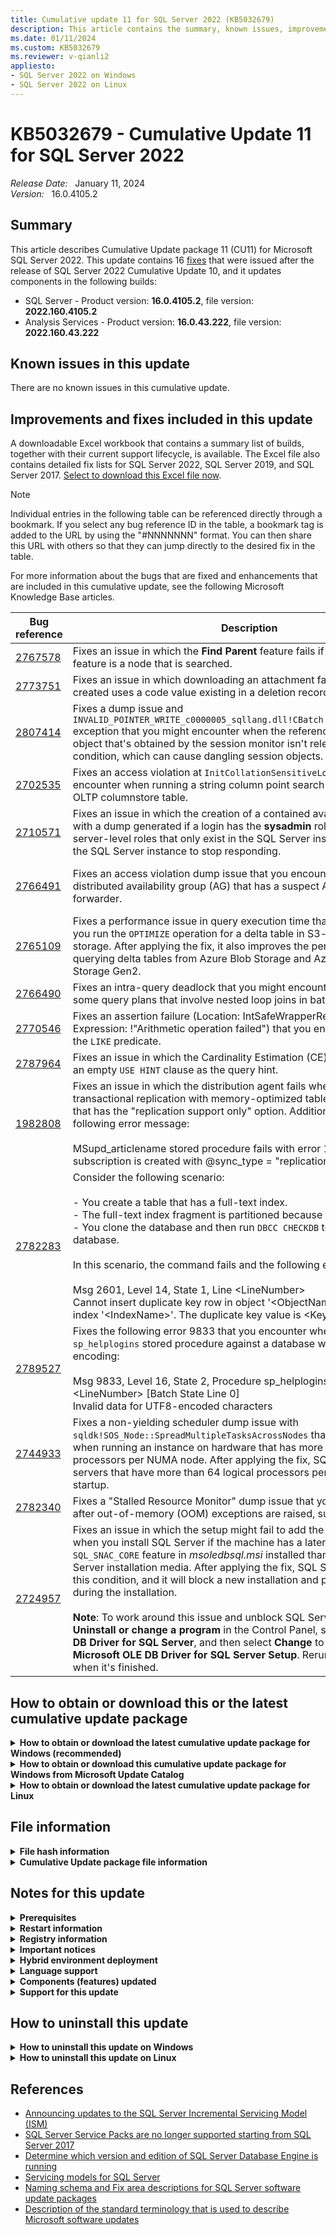 ```yaml
---
title: Cumulative update 11 for SQL Server 2022 (KB5032679)
description: This article contains the summary, known issues, improvements, fixes and other information for SQL Server 2022 cumulative update 11 (KB5032679).
ms.date: 01/11/2024
ms.custom: KB5032679
ms.reviewer: v-qianli2
appliesto:
- SQL Server 2022 on Windows
- SQL Server 2022 on Linux
---
```


# KB5032679 - Cumulative Update 11 for SQL Server 2022

_Release Date:_ &nbsp; January 11, 2024  
_Version:_ &nbsp; 16.0.4105.2

## Summary

This article describes Cumulative Update package 11 (CU11) for Microsoft SQL Server 2022. This update contains 16 [fixes](#improvements-and-fixes-included-in-this-update) that were issued after the release of SQL Server 2022 Cumulative Update 10, and it updates components in the following builds:

- SQL Server - Product version: **16.0.4105.2**, file version: **2022.160.4105.2**
- Analysis Services - Product version: **16.0.43.222**, file version: **2022.160.43.222**
## Known issues in this update

There are no known issues in this cumulative update.

## Improvements and fixes included in this update

A downloadable Excel workbook that contains a summary list of builds, together with their current support lifecycle, is available. The Excel file also contains detailed fix lists for SQL Server 2022, SQL Server 2019, and SQL Server 2017. [Select to download this Excel file now](https://aka.ms/sqlserverbuilds).

> [!NOTE]
> Individual entries in the following table can be referenced directly through a bookmark. If you select any bug reference ID in the table, a bookmark tag is added to the URL by using the "#NNNNNNN" format. You can then share this URL with others so that they can jump directly to the desired fix in the table.

For more information about the bugs that are fixed and enhancements that are included in this cumulative update, see the following Microsoft Knowledge Base articles.

| Bug reference| Description | Fix area | Component | Platform |
|------------------------------------------|-------------------------------------------------------------------------------------------------------------------------------------------------------------------------------------------------------------------------------------------------------------------------------------------------------------------------------------------------------------------------------------------------------------------------------------------------------------------------------------------------------------------------------------------------------------------------------------------------------------------------------------------------------------------------------------------------------------------------------------------------------------------------------------|----------------------|-------------------------------------------|----------|
| <a id=2767578>[2767578](#2767578) </a> | Fixes an issue in which the **Find Parent** feature fails if the target of the feature is a node that is searched.| Master Data Services | Master Data Services| Windows|
| <a id=2773751>[2773751](#2773751) </a> | Fixes an issue in which downloading an attachment fails if an entity newly created uses a code value existing in a deletion record. | Master Data Services | Master Data Services| Windows|
| <a id=2807414>[2807414](#2807414) </a> | Fixes a dump issue and `INVALID_POINTER_WRITE_c0000005_sqllang.dll!CBatch::PTaskGetWithAddRef` exception that you might encounter when the reference on a connection object that's obtained by the session monitor isn't released under a failure condition, which can cause dangling session objects.| SQL Connectivity | SQL Connectivity| All|
| <a id=2702535>[2702535](#2702535) </a> | Fixes an access violation at `InitCollationSensitiveLookupHash` that you encounter when running a string column point search on an In-Memory OLTP columnstore table.| SQL Server Engine| Column Stores | Windows|
| <a id=2710571>[2710571](#2710571) </a> | Fixes an issue in which the creation of a contained availability group fails with a dump generated if a login has the **sysadmin** role and some other server-level roles that only exist in the SQL Server instance, which causes the SQL Server instance to stop responding.| SQL Server Engine| High Availability and Disaster Recovery | All|
| <a id=2766491>[2766491](#2766491) </a> | Fixes an access violation dump issue that you encounter when dropping a distributed availability group (AG) that has a suspect AG database on a forwarder.| SQL Server Engine| High Availability and Disaster Recovery | All|
| <a id=2765109>[2765109](#2765109) </a> | Fixes a performance issue in query execution time that you encounter after you run the `OPTIMIZE` operation for a delta table in S3-compatible object storage. After applying the fix, it also improves the performance of querying delta tables from Azure Blob Storage and Azure Data Lake Storage Gen2.| SQL Server Engine| PolyBase| All|
| <a id=2766490>[2766490](#2766490) </a> | Fixes an intra-query deadlock that you might encounter when running some query plans that involve nested loop joins in batch mode.| SQL Server Engine| Query Execution | All|
| <a id=2770546>[2770546](#2770546) </a> | Fixes an assertion failure (Location: IntSafeWrapperRetail.cpp:31; Expression: !"Arithmetic operation failed") that you encounter while using the `LIKE` predicate. | SQL Server Engine| Query Execution | All|
| <a id=2787964>[2787964](#2787964) </a> | Fixes an issue in which the Cardinality Estimation (CE) feedback generates an empty `USE HINT` clause as the query hint.| SQL Server Engine| Query Execution | All|
| <a id=1982808>[1982808](#1982808) </a> | Fixes an issue in which the distribution agent fails when you set up transactional replication with memory-optimized tables at the Subscriber that has the "replication support only" option. Additionally, you receive the following error message: </br></br>MSupd_articlename stored procedure fails with error 12302 when the subscription is created with @sync_type = "replication support only". | SQL Server Engine| Replication | Windows|
| <a id=2782283>[2782283](#2782283) </a> | Consider the following scenario: </br></br>- You create a table that has a full-text index. </br>- The full-text index fragment is partitioned because it's too large. </br>- You clone the database and then run `DBCC CHECKDB` to check the clone database. </br></br>In this scenario, the command fails and the following error 2601 occurs: </br></br>Msg 2601, Level 14, State 1, Line \<LineNumber> </br>Cannot insert duplicate key row in object '\<ObjectName>' with unique index '\<IndexName>'. The duplicate key value is \<KeyValue>. | SQL Server Engine| Search| All|
| <a id=2789527>[2789527](#2789527) </a> | Fixes the following error 9833 that you encounter when running the `sp_helplogins` stored procedure against a database with UTF-8 character encoding: </br></br>Msg 9833, Level 16, State 2, Procedure sp_helplogins, Line \<LineNumber> [Batch State Line 0] </br>Invalid data for UTF8-encoded characters| SQL Server Engine|Security Infrastructure| All|
| <a id=2744933>[2744933](#2744933) </a> | Fixes a non-yielding scheduler dump issue with `sqldk!SOS_Node::SpreadMultipleTasksAcrossNodes` that you encounter when running an instance on hardware that has more than 64 logical processors per NUMA node. After applying the fix, SQL Server detects servers that have more than 64 logical processors per NUMA node at startup.| SQL Server Engine| SQL OS| All|
| <a id=2782340>[2782340](#2782340) </a> | Fixes a "Stalled Resource Monitor" dump issue that you might encounter after out-of-memory (OOM) exceptions are raised, such as error 701.| SQL Server Engine| SQL OS| All|
| <a id=2724957>[2724957](#2724957) </a> | Fixes an issue in which the setup might fail to add the `SQL_SNAC_SDK` feature when you install SQL Server if the machine has a later version of the `SQL_SNAC_CORE` feature in *msoledbsql.msi* installed than that of the SQL Server installation media. After applying the fix, SQL Server Setup detects this condition, and it will block a new installation and prevent a failure during the installation. </br></br>**Note**: To work around this issue and unblock SQL Server Setup, go to **Uninstall or change a program** in the Control Panel, select **Microsoft OLE DB Driver for SQL Server**, and then select **Change** to install all features in **Microsoft OLE DB Driver for SQL Server Setup**. Rerun SQL Server Setup when it's finished. | SQL Setup| Deployment Platform | Windows|

## How to obtain or download this or the latest cumulative update package

<details>
<summary><b>How to obtain or download the latest cumulative update package for Windows (recommended)</b></summary>

The following update is available from the Microsoft Download Center:

:::image type="icon" source="../media/download-icon.png" border="false"::: [Download the latest cumulative update package for SQL Server 2022 now](https://www.microsoft.com/download/details.aspx?familyid=4fa9aa71-05f4-40ef-bc55-606ac00479b1)

> [!NOTE]
>
> - Microsoft Download Center will always offer the latest SQL Server 2022 CU release.
> - If the download page doesn't appear, contact [Microsoft Customer Service and Support](https://support.microsoft.com/contactus/?ws=support) to obtain the cumulative update package.

</details>

<details>
<summary><b>How to obtain or download this cumulative update package for Windows from Microsoft Update Catalog</b></summary>

The following update is available from the Microsoft Update Catalog:

- :::image type="icon" source="../media/download-icon.png" border="false"::: [Download the cumulative update package for SQL Server 2022 CU11 now](https://www.catalog.update.microsoft.com/Search.aspx?q=KB5032679)

> [!NOTE]
>
> - [Microsoft Update Catalog](https://www.catalog.update.microsoft.com/Search.aspx?q=sql%20server%202022) contains this SQL Server 2022 CU and previously released SQL Server 2022 CU releases.
> - This CU is also available through Windows Server Update Services (WSUS).
> - We recommend that you always install the latest cumulative update that is available.

</details>

<details>
<summary><b>How to obtain or download the latest cumulative update package for Linux</b></summary>

To update SQL Server 2022 on Linux to the latest CU, you must first have the [Cumulative Update repository configured](/sql/linux/sql-server-linux-setup#repositories). Then, update your SQL Server packages by using the appropriate platform-specific update command.

For installation instructions and direct links to the CU package downloads, see the [SQL Server 2022 Release Notes](/sql/linux/sql-server-linux-release-notes-2022).

</details>

## File information

<details>
<summary><b>File hash information</b></summary>

You can verify the download by computing the hash of the *SQLServer2022-KB5032679-x64.exe* file through the following command:

`certutil -hashfile SQLServer2022-KB5032679-x64.exe SHA256`

|File name|SHA256 hash|
|---------|---------|
|SQLServer2022-KB5032679-x64.exe| A7C447E35606C4B64817CD1C4CB6FB18DAAECC13D5998C052E81BC2AC574CB5D |

</details>

<details>
<summary><b>Cumulative Update package file information</b></summary>

The English version of this package has the file attributes (or later file attributes) that are listed in the following table. The dates and times for these files are listed in Coordinated Universal Time (UTC). When you view the file information, it's converted to local time. To find the difference between UTC and local time, use the **Time Zone** tab in the **Date and Time** item in Control Panel.

x64-based versions

SQL Server 2022 Analysis Services

|                     File   name                     |   File version  | File size |    Date   |  Time | Platform |
|:---------------------------------------------------:|:---------------:|:---------:|:---------:|:-----:|:--------:|
| Asplatformhost.dll                                  | 2022.160.43.222 | 336944    | 14-Nov-2023 | 19:01 | x64      |
| Microsoft.analysisservices.server.core.dll          | 16.0.43.222     | 2903608   | 14-Nov-2023 | 19:01 | x86      |
| Microsoft.data.mashup.sqlclient.dll                 | 2.108.3243.0    | 24480     | 14-Nov-2023 | 19:03 | x86      |
| Microsoft.data.sqlclient.dll                        | 1.14.21068.1    | 1920960   | 14-Nov-2023 | 19:03 | x86      |
| Microsoft.identity.client.dll                       | 4.14.0.0        | 1350048   | 14-Nov-2023 | 19:03 | x86      |
| Microsoft.identitymodel.jsonwebtokens.dll           | 5.6.0.61018     | 65952     | 14-Nov-2023 | 19:03 | x86      |
| Microsoft.identitymodel.logging.dll                 | 5.6.0.61018     | 26528     | 14-Nov-2023 | 19:03 | x86      |
| Microsoft.identitymodel.protocols.dll               | 5.6.0.61018     | 32192     | 14-Nov-2023 | 19:03 | x86      |
| Microsoft.identitymodel.protocols.openidconnect.dll | 5.6.0.61018     | 103328    | 14-Nov-2023 | 19:03 | x86      |
| Microsoft.identitymodel.tokens.dll                  | 5.6.0.61018     | 162720    | 14-Nov-2023 | 19:03 | x86      |
| Msmdctr.dll                                         | 2022.160.43.222 | 38960     | 14-Nov-2023 | 19:01 | x64      |
| Msmdlocal.dll                                       | 2022.160.43.222 | 53974984  | 14-Nov-2023 | 19:01 | x86      |
| Msmdlocal.dll                                       | 2022.160.43.222 | 71833648  | 14-Nov-2023 | 19:01 | x64      |
| Msmdpump.dll                                        | 2022.160.43.222 | 10335296  | 14-Nov-2023 | 19:01 | x64      |
| Msmdredir.dll                                       | 2022.160.43.222 | 8132032   | 14-Nov-2023 | 19:01 | x86      |
| Msmdsrv.exe                                         | 2022.160.43.222 | 71384624  | 14-Nov-2023 | 19:01 | x64      |
| Msmdsrv.rll                                         | 2022.160.43.222 | 956976    | 14-Nov-2023 | 19:01 | x64      |
| Msmdsrv.rll                                         | 2022.160.43.222 | 1884736   | 14-Nov-2023 | 19:01 | x64      |
| Msmdsrv.rll                                         | 2022.160.43.222 | 1671728   | 14-Nov-2023 | 19:01 | x64      |
| Msmdsrv.rll                                         | 2022.160.43.222 | 1881136   | 14-Nov-2023 | 19:01 | x64      |
| Msmdsrv.rll                                         | 2022.160.43.222 | 1848256   | 14-Nov-2023 | 19:01 | x64      |
| Msmdsrv.rll                                         | 2022.160.43.222 | 1147440   | 14-Nov-2023 | 19:01 | x64      |
| Msmdsrv.rll                                         | 2022.160.43.222 | 1140288   | 14-Nov-2023 | 19:01 | x64      |
| Msmdsrv.rll                                         | 2022.160.43.222 | 1769408   | 14-Nov-2023 | 19:01 | x64      |
| Msmdsrv.rll                                         | 2022.160.43.222 | 1748936   | 14-Nov-2023 | 19:01 | x64      |
| Msmdsrv.rll                                         | 2022.160.43.222 | 932800    | 14-Nov-2023 | 19:01 | x64      |
| Msmdsrv.rll                                         | 2022.160.43.222 | 1837616   | 14-Nov-2023 | 19:01 | x64      |
| Msmdsrvi.rll                                        | 2022.160.43.222 | 955440    | 14-Nov-2023 | 19:01 | x64      |
| Msmdsrvi.rll                                        | 2022.160.43.222 | 1882560   | 14-Nov-2023 | 19:01 | x64      |
| Msmdsrvi.rll                                        | 2022.160.43.222 | 1668656   | 14-Nov-2023 | 19:01 | x64      |
| Msmdsrvi.rll                                        | 2022.160.43.222 | 1876528   | 14-Nov-2023 | 19:01 | x64      |
| Msmdsrvi.rll                                        | 2022.160.43.222 | 1844800   | 14-Nov-2023 | 19:01 | x64      |
| Msmdsrvi.rll                                        | 2022.160.43.222 | 1145288   | 14-Nov-2023 | 19:01 | x64      |
| Msmdsrvi.rll                                        | 2022.160.43.222 | 1138736   | 14-Nov-2023 | 19:01 | x64      |
| Msmdsrvi.rll                                        | 2022.160.43.222 | 1765424   | 14-Nov-2023 | 19:01 | x64      |
| Msmdsrvi.rll                                        | 2022.160.43.222 | 1745472   | 14-Nov-2023 | 19:01 | x64      |
| Msmdsrvi.rll                                        | 2022.160.43.222 | 933424    | 14-Nov-2023 | 19:01 | x64      |
| Msmdsrvi.rll                                        | 2022.160.43.222 | 1833008   | 14-Nov-2023 | 19:01 | x64      |
| Msmgdsrv.dll                                        | 2022.160.43.222 | 10083888  | 14-Nov-2023 | 19:01 | x64      |
| Msmgdsrv.dll                                        | 2022.160.43.222 | 8265680   | 14-Nov-2023 | 19:01 | x86      |
| Msolap.dll                                          | 2022.160.43.222 | 10970568  | 14-Nov-2023 | 19:01 | x64      |
| Msolap.dll                                          | 2022.160.43.222 | 8745008   | 14-Nov-2023 | 19:01 | x86      |
| Msolui.dll                                          | 2022.160.43.222 | 289736    | 14-Nov-2023 | 19:01 | x86      |
| Msolui.dll                                          | 2022.160.43.222 | 308272    | 14-Nov-2023 | 19:01 | x64      |
| Newtonsoft.json.dll                                 | 13.0.1.25517    | 704448    | 14-Nov-2023 | 19:03 | x86      |
| Sni.dll                                             | 1.1.1.0         | 555424    | 14-Nov-2023 | 19:03 | x64      |
| Sql_as_keyfile.dll                                  | 2022.160.4105.2 | 137152    | 14-Nov-2023 | 19:00 | x64      |
| Sqlceip.exe                                         | 16.0.4105.2     | 300992    | 14-Nov-2023 | 19:03 | x86      |
| Sqldumper.exe                                       | 2022.160.4105.2 | 370728    | 14-Nov-2023 | 19:03 | x86      |
| Sqldumper.exe                                       | 2022.160.4105.2 | 436280    | 14-Nov-2023 | 19:03 | x64      |
| System.identitymodel.tokens.jwt.dll                 | 5.6.0.61018     | 83872     | 14-Nov-2023 | 19:03 | x86      |
| Tmapi.dll                                           | 2022.160.43.222 | 5884480   | 14-Nov-2023 | 19:01 | x64      |
| Tmcachemgr.dll                                      | 2022.160.43.222 | 5575104   | 14-Nov-2023 | 19:01 | x64      |
| Tmpersistence.dll                                   | 2022.160.43.222 | 1481264   | 14-Nov-2023 | 19:01 | x64      |
| Tmtransactions.dll                                  | 2022.160.43.222 | 7198256   | 14-Nov-2023 | 19:01 | x64      |
| Xmsrv.dll                                           | 2022.160.43.222 | 26593856  | 14-Nov-2023 | 19:01 | x64      |
| Xmsrv.dll                                           | 2022.160.43.222 | 35896256  | 14-Nov-2023 | 19:01 | x86      |

SQL Server 2022 Database Services Common Core

|                 File   name                |   File version  | File size |    Date   |  Time | Platform |
|:------------------------------------------:|:---------------:|:---------:|:---------:|:-----:|:--------:|
| Instapi150.dll                             | 2022.160.4105.2 | 104488    | 14-Nov-2023 | 19:03 | x64      |
| Instapi150.dll                             | 2022.160.4105.2 | 79912     | 14-Nov-2023 | 19:03 | x86      |
| Microsoft.analysisservices.adomdclient.dll | 16.0.43.222     | 2633776   | 14-Nov-2023 | 19:00 | x86      |
| Microsoft.analysisservices.adomdclient.dll | 16.0.43.222     | 2633776   | 14-Nov-2023 | 19:00 | x86      |
| Microsoft.analysisservices.core.dll        | 16.0.43.222     | 2933296   | 14-Nov-2023 | 19:00 | x86      |
| Microsoft.analysisservices.xmla.dll        | 16.0.43.222     | 2323504   | 14-Nov-2023 | 19:00 | x86      |
| Microsoft.analysisservices.xmla.dll        | 16.0.43.222     | 2323512   | 14-Nov-2023 | 19:00 | x86      |
| Microsoft.sqlserver.mgdsqldumper.dll       | 2022.160.4105.2 | 104392    | 14-Nov-2023 | 19:03 | x64      |
| Microsoft.sqlserver.mgdsqldumper.dll       | 2022.160.4105.2 | 92112     | 14-Nov-2023 | 19:03 | x86      |
| Microsoft.sqlserver.rmo.dll                | 16.0.4105.2     | 554952    | 14-Nov-2023 | 19:03 | x86      |
| Microsoft.sqlserver.rmo.dll                | 16.0.4105.2     | 555048    | 14-Nov-2023 | 19:03 | x86      |
| Msasxpress.dll                             | 2022.160.43.222 | 27696     | 14-Nov-2023 | 19:00 | x86      |
| Msasxpress.dll                             | 2022.160.43.222 | 32720     | 14-Nov-2023 | 19:00 | x64      |
| Sql_common_core_keyfile.dll                | 2022.160.4105.2 | 137152    | 14-Nov-2023 | 19:00 | x64      |
| Sqldumper.exe                              | 2022.160.4105.2 | 370728    | 14-Nov-2023 | 19:03 | x86      |
| Sqldumper.exe                              | 2022.160.4105.2 | 436280    | 14-Nov-2023 | 19:03 | x64      |
| Sqlmgmprovider.dll                         | 2022.160.4105.2 | 395304    | 14-Nov-2023 | 19:03 | x86      |
| Sqlmgmprovider.dll                         | 2022.160.4105.2 | 456640    | 14-Nov-2023 | 19:03 | x64      |

SQL Server 2022 Data Quality Client

|            File   name           |   File version  | File size |    Date   |  Time | Platform |
|:--------------------------------:|:---------------:|:---------:|:---------:|:-----:|:--------:|
| Microsoft.ssdqs.studio.infra.dll | 16.0.4105.2     | 309200    | 14-Nov-2023 | 19:03 | x86      |
| Microsoft.ssdqs.studio.views.dll | 16.0.4105.2     | 2070568   | 14-Nov-2023 | 19:03 | x86      |
| Sql_dqc_keyfile.dll              | 2022.160.4105.2 | 137152    | 14-Nov-2023 | 19:03 | x64      |

SQL Server 2022 Data Quality

|         File name         | File version | File size |     Date    |  Time | Platform |
|:-------------------------:|:------------:|:---------:|:-----------:|:-----:|:--------:|
| Microsoft.ssdqs.core.dll  | 16.0.4105.2  | 600008    | 14-Nov-2023 | 19:03 | x86      |
| Microsoft.ssdqs.core.dll  | 16.0.4105.2  | 600120    | 14-Nov-2023 | 19:03 | x86      |
| Microsoft.ssdqs.dll       | 16.0.4105.2  | 174120    | 14-Nov-2023 | 19:03 | x86      |
| Microsoft.ssdqs.infra.dll | 16.0.4105.2  | 1857576   | 14-Nov-2023 | 19:03 | x86      |
| Microsoft.ssdqs.infra.dll | 16.0.4105.2  | 1857592   | 14-Nov-2023 | 19:03 | x86      |
| Microsoft.ssdqs.proxy.dll | 16.0.4105.2  | 370624    | 14-Nov-2023 | 19:03 | x86      |
| Microsoft.ssdqs.proxy.dll | 16.0.4105.2  | 370744    | 14-Nov-2023 | 19:03 | x86      |

SQL Server 2022 Database Services Core Instance

|                  File   name                 |   File version  | File size |    Date   |  Time | Platform |
|:--------------------------------------------:|:---------------:|:---------:|:---------:|:-----:|:--------:|
| Adal.dll                                     | 3.6.1.64359     | 1618832   | 14-Nov-2023 | 20:12 | x64      |
| Adalsqlrda.dll                               | 3.6.1.64359     | 1618832   | 14-Nov-2023 | 20:12 | x64      |
| Aetm-enclave-simulator.dll                   | 2022.160.4105.2 | 4719144   | 14-Nov-2023 | 19:48 | x64      |
| Aetm-enclave.dll                             | 2022.160.4105.2 | 4673600   | 14-Nov-2023 | 19:48 | x64      |
| Aetm-sgx-enclave-simulator.dll               | 2022.160.4105.2 | 4909128   | 14-Nov-2023 | 19:48 | x64      |
| Aetm-sgx-enclave.dll                         | 2022.160.4105.2 | 4874616   | 14-Nov-2023 | 19:48 | x64      |
| Dcexec.exe                                   | 2022.160.4105.2 | 96312     | 14-Nov-2023 | 20:12 | x64      |
| Fssres.dll                                   | 2022.160.4105.2 | 100288    | 14-Nov-2023 | 20:12 | x64      |
| Hadrres.dll                                  | 2022.160.4105.2 | 227264    | 14-Nov-2023 | 20:12 | x64      |
| Hkcompile.dll                                | 2022.160.4105.2 | 1411024   | 14-Nov-2023 | 20:12 | x64      |
| Hkengine.dll                                 | 2022.160.4105.2 | 5769256   | 14-Nov-2023 | 20:12 | x64      |
| Hkruntime.dll                                | 2022.160.4105.2 | 190520    | 14-Nov-2023 | 20:12 | x64      |
| Hktempdb.dll                                 | 2022.160.4105.2 | 71616     | 14-Nov-2023 | 20:12 | x64      |
| Microsoft.analysisservices.applocal.xmla.dll | 16.0.43.222     | 2322368   | 14-Nov-2023 | 20:12 | x86      |
| Microsoft.sqlserver.xevent.linq.dll          | 2022.160.4105.2 | 333864    | 14-Nov-2023 | 20:12 | x64      |
| Microsoft.sqlserver.xevent.targets.dll       | 2022.160.4105.2 | 96192     | 14-Nov-2023 | 20:12 | x64      |
| Odsole70.rll                                 | 16.0.4105.2     | 30760     | 14-Nov-2023 | 20:12 | x64      |
| Odsole70.rll                                 | 16.0.4105.2     | 38952     | 14-Nov-2023 | 20:12 | x64      |
| Odsole70.rll                                 | 16.0.4105.2     | 34872     | 14-Nov-2023 | 20:12 | x64      |
| Odsole70.rll                                 | 16.0.4105.2     | 38968     | 14-Nov-2023 | 20:12 | x64      |
| Odsole70.rll                                 | 16.0.4105.2     | 38968     | 14-Nov-2023 | 20:12 | x64      |
| Odsole70.rll                                 | 16.0.4105.2     | 30760     | 14-Nov-2023 | 20:12 | x64      |
| Odsole70.rll                                 | 16.0.4105.2     | 30760     | 14-Nov-2023 | 20:12 | x64      |
| Odsole70.rll                                 | 16.0.4105.2     | 34872     | 14-Nov-2023 | 20:12 | x64      |
| Odsole70.rll                                 | 16.0.4105.2     | 38848     | 14-Nov-2023 | 20:12 | x64      |
| Odsole70.rll                                 | 16.0.4105.2     | 30760     | 14-Nov-2023 | 20:12 | x64      |
| Odsole70.rll                                 | 16.0.4105.2     | 38968     | 14-Nov-2023 | 20:12 | x64      |
| Qds.dll                                      | 2022.160.4105.2 | 1800232   | 14-Nov-2023 | 20:12 | x64      |
| Rsfxft.dll                                   | 2022.160.4105.2 | 55336     | 14-Nov-2023 | 20:12 | x64      |
| Secforwarder.dll                             | 2022.160.4105.2 | 84008     | 14-Nov-2023 | 20:12 | x64      |
| Sql_engine_core_inst_keyfile.dll             | 2022.160.4105.2 | 137152    | 14-Nov-2023 | 20:12 | x64      |
| Sqlaccess.dll                                | 2022.160.4105.2 | 444352    | 14-Nov-2023 | 20:12 | x64      |
| Sqlagent.exe                                 | 2022.160.4105.2 | 714688    | 14-Nov-2023 | 20:12 | x64      |
| Sqlceip.exe                                  | 16.0.4105.2     | 300992    | 14-Nov-2023 | 20:12 | x86      |
| Sqlctr160.dll                                | 2022.160.4105.2 | 129064    | 14-Nov-2023 | 20:12 | x86      |
| Sqlctr160.dll                                | 2022.160.4105.2 | 157648    | 14-Nov-2023 | 20:12 | x64      |
| Sqldk.dll                                    | 2022.160.4105.2 | 4011968   | 14-Nov-2023 | 20:12 | x64      |
| Sqlevn70.rll                                 | 2022.160.4105.2 | 1755176   | 14-Nov-2023 | 19:48 | x64      |
| Sqlevn70.rll                                 | 2022.160.4105.2 | 3852240   | 14-Nov-2023 | 19:48 | x64      |
| Sqlevn70.rll                                 | 2022.160.4105.2 | 4069416   | 14-Nov-2023 | 19:48 | x64      |
| Sqlevn70.rll                                 | 2022.160.4105.2 | 4581416   | 14-Nov-2023 | 19:48 | x64      |
| Sqlevn70.rll                                 | 2022.160.4105.2 | 4712504   | 14-Nov-2023 | 19:48 | x64      |
| Sqlevn70.rll                                 | 2022.160.4105.2 | 3754024   | 14-Nov-2023 | 19:48 | x64      |
| Sqlevn70.rll                                 | 2022.160.4105.2 | 3942440   | 14-Nov-2023 | 19:48 | x64      |
| Sqlevn70.rll                                 | 2022.160.4105.2 | 4581416   | 14-Nov-2023 | 19:48 | x64      |
| Sqlevn70.rll                                 | 2022.160.4105.2 | 4409384   | 14-Nov-2023 | 19:48 | x64      |
| Sqlevn70.rll                                 | 2022.160.4105.2 | 4483008   | 14-Nov-2023 | 19:48 | x64      |
| Sqlevn70.rll                                 | 2022.160.4105.2 | 2447416   | 14-Nov-2023 | 19:48 | x64      |
| Sqlevn70.rll                                 | 2022.160.4105.2 | 2390072   | 14-Nov-2023 | 19:48 | x64      |
| Sqlevn70.rll                                 | 2022.160.4105.2 | 4266024   | 14-Nov-2023 | 19:48 | x64      |
| Sqlevn70.rll                                 | 2022.160.4105.2 | 3901496   | 14-Nov-2023 | 19:48 | x64      |
| Sqlevn70.rll                                 | 2022.160.4105.2 | 4417592   | 14-Nov-2023 | 19:48 | x64      |
| Sqlevn70.rll                                 | 2022.160.4105.2 | 4212776   | 14-Nov-2023 | 19:48 | x64      |
| Sqlevn70.rll                                 | 2022.160.4105.2 | 4196392   | 14-Nov-2023 | 19:48 | x64      |
| Sqlevn70.rll                                 | 2022.160.4105.2 | 3979304   | 14-Nov-2023 | 19:48 | x64      |
| Sqlevn70.rll                                 | 2022.160.4105.2 | 3856320   | 14-Nov-2023 | 19:48 | x64      |
| Sqlevn70.rll                                 | 2022.160.4105.2 | 1689656   | 14-Nov-2023 | 19:48 | x64      |
| Sqlevn70.rll                                 | 2022.160.4105.2 | 4302888   | 14-Nov-2023 | 19:48 | x64      |
| Sqlevn70.rll                                 | 2022.160.4105.2 | 4446248   | 14-Nov-2023 | 19:48 | x64      |
| Sqliosim.com                                 | 2022.160.4105.2 | 387008    | 14-Nov-2023 | 20:12 | x64      |
| Sqliosim.exe                                 | 2022.160.4105.2 | 3057704   | 14-Nov-2023 | 20:12 | x64      |
| Sqllang.dll                                  | 2022.160.4105.2 | 48699328  | 14-Nov-2023 | 20:12 | x64      |
| Sqlmin.dll                                   | 2022.160.4105.2 | 51193912  | 14-Nov-2023 | 20:12 | x64      |
| Sqlos.dll                                    | 2022.160.4105.2 | 51144     | 14-Nov-2023 | 20:12 | x64      |
| Sqlrepss.dll                                 | 2022.160.4105.2 | 137152    | 14-Nov-2023 | 20:12 | x64      |
| Sqlscriptdowngrade.dll                       | 2022.160.4105.2 | 51240     | 14-Nov-2023 | 20:12 | x64      |
| Sqlscriptupgrade.dll                         | 2022.160.4105.2 | 5830696   | 14-Nov-2023 | 20:12 | x64      |
| Sqlservr.exe                                 | 2022.160.4105.2 | 882624    | 14-Nov-2023 | 20:12 | x64      |
| Sqltses.dll                                  | 2022.160.4105.2 | 9386040   | 14-Nov-2023 | 20:12 | x64      |
| Sqsrvres.dll                                 | 2022.160.4105.2 | 305104    | 14-Nov-2023 | 20:12 | x64      |
| Svl.dll                                      | 2022.160.4105.2 | 247848    | 14-Nov-2023 | 20:12 | x64      |
| Xe.dll                                       | 2022.160.4105.2 | 718904    | 14-Nov-2023 | 20:12 | x64      |
| Xpqueue.dll                                  | 2022.160.4105.2 | 100288    | 14-Nov-2023 | 20:12 | x64      |
| Xpstar.dll                                   | 2022.160.4105.2 | 534584    | 14-Nov-2023 | 20:12 | x64      |

SQL Server 2022 Database Services Core Shared

|                      File   name                     |   File version  | File size |    Date   |  Time | Platform |
|:----------------------------------------------------:|:---------------:|:---------:|:---------:|:-----:|:--------:|
| Commanddest.dll                                      | 2022.160.4105.2 | 272336    | 14-Nov-2023 | 19:03 | x64      |
| Datacollectortasks.dll                               | 2022.160.4105.2 | 227272    | 14-Nov-2023 | 19:04 | x64      |
| Distrib.exe                                          | 2022.160.4105.2 | 260032    | 14-Nov-2023 | 19:03 | x64      |
| Dteparse.dll                                         | 2022.160.4105.2 | 133056    | 14-Nov-2023 | 19:03 | x64      |
| Dteparsemgd.dll                                      | 2022.160.4105.2 | 178232    | 14-Nov-2023 | 19:03 | x64      |
| Dtepkg.dll                                           | 2022.160.4105.2 | 153552    | 14-Nov-2023 | 19:03 | x64      |
| Dtexec.exe                                           | 2022.160.4105.2 | 76736     | 14-Nov-2023 | 19:03 | x64      |
| Dts.dll                                              | 2022.160.4105.2 | 3266512   | 14-Nov-2023 | 19:04 | x64      |
| Dtscomexpreval.dll                                   | 2022.160.4105.2 | 493608    | 14-Nov-2023 | 19:03 | x64      |
| Dtsconn.dll                                          | 2022.160.4105.2 | 550848    | 14-Nov-2023 | 19:04 | x64      |
| Dtshost.exe                                          | 2022.160.4105.2 | 120256    | 14-Nov-2023 | 19:03 | x64      |
| Dtspipeline.dll                                      | 2022.160.4105.2 | 1337280   | 14-Nov-2023 | 19:03 | x64      |
| Dtuparse.dll                                         | 2022.160.4105.2 | 104488    | 14-Nov-2023 | 19:03 | x64      |
| Dtutil.exe                                           | 2022.160.4105.2 | 166336    | 14-Nov-2023 | 19:03 | x64      |
| Exceldest.dll                                        | 2022.160.4105.2 | 284624    | 14-Nov-2023 | 19:03 | x64      |
| Excelsrc.dll                                         | 2022.160.4105.2 | 305088    | 14-Nov-2023 | 19:03 | x64      |
| Execpackagetask.dll                                  | 2022.160.4105.2 | 182312    | 14-Nov-2023 | 19:03 | x64      |
| Flatfiledest.dll                                     | 2022.160.4105.2 | 423992    | 14-Nov-2023 | 19:03 | x64      |
| Flatfilesrc.dll                                      | 2022.160.4105.2 | 440360    | 14-Nov-2023 | 19:03 | x64      |
| Logread.exe                                          | 2022.160.4105.2 | 788432    | 14-Nov-2023 | 19:03 | x64      |
| Microsoft.analysisservices.applocal.core.dll         | 16.0.43.222     | 2933816   | 14-Nov-2023 | 19:03 | x86      |
| Microsoft.data.sqlclient.dll                         | 3.15.23292.1    | 2047112   | 14-Nov-2023 | 19:03 | x86      |
| Microsoft.data.sqlclient.sni.dll                     | 3.0.1.0         | 470928    | 14-Nov-2023 | 19:03 | x64      |
| Microsoft.datatransformationservices.scalehelper.dll | 16.0.4105.2     | 30760     | 14-Nov-2023 | 19:03 | x86      |
| Microsoft.identity.client.dll                        | 4.36.1.0        | 1503672   | 14-Nov-2023 | 19:03 | x86      |
| Microsoft.identitymodel.jsonwebtokens.dll            | 5.5.0.60624     | 66096     | 14-Nov-2023 | 19:03 | x86      |
| Microsoft.identitymodel.logging.dll                  | 5.5.0.60624     | 32296     | 14-Nov-2023 | 19:03 | x86      |
| Microsoft.identitymodel.protocols.dll                | 5.5.0.60624     | 37416     | 14-Nov-2023 | 19:03 | x86      |
| Microsoft.identitymodel.protocols.openidconnect.dll  | 5.5.0.60624     | 109096    | 14-Nov-2023 | 19:03 | x86      |
| Microsoft.identitymodel.tokens.dll                   | 5.5.0.60624     | 167672    | 14-Nov-2023 | 19:03 | x86      |
| Microsoft.sqlserver.maintenanceplantasks.dll         | 16.0.4105.2     | 391224    | 14-Nov-2023 | 19:03 | x86      |
| Microsoft.sqlserver.replication.dll                  | 2022.160.4105.2 | 1705920   | 14-Nov-2023 | 19:03 | x64      |
| Microsoft.sqlserver.rmo.dll                          | 16.0.4105.2     | 555048    | 14-Nov-2023 | 19:03 | x86      |
| Msdtssrvrutil.dll                                    | 2022.160.4105.2 | 124984    | 14-Nov-2023 | 19:03 | x64      |
| Msgprox.dll                                          | 2022.160.4105.2 | 313280    | 14-Nov-2023 | 19:03 | x64      |
| Msoledbsql.dll                                       | 2018.186.7.0    | 2729960   | 14-Nov-2023 | 19:04 | x64      |
| Msoledbsql.dll                                       | 2018.186.7.0    | 153560    | 14-Nov-2023 | 19:03 | x64      |
| Newtonsoft.json.dll                                  | 13.0.1.25517    | 704408    | 14-Nov-2023 | 19:04 | x86      |
| Oledbdest.dll                                        | 2022.160.4105.2 | 288704    | 14-Nov-2023 | 19:03 | x64      |
| Oledbsrc.dll                                         | 2022.160.4105.2 | 313384    | 14-Nov-2023 | 19:03 | x64      |
| Qrdrsvc.exe                                          | 2022.160.4105.2 | 522280    | 14-Nov-2023 | 19:03 | x64      |
| Rawdest.dll                                          | 2022.160.4105.2 | 227368    | 14-Nov-2023 | 19:03 | x64      |
| Rawsource.dll                                        | 2022.160.4105.2 | 214992    | 14-Nov-2023 | 19:03 | x64      |
| Rdistcom.dll                                         | 2022.160.4105.2 | 940072    | 14-Nov-2023 | 19:03 | x64      |
| Recordsetdest.dll                                    | 2022.160.4105.2 | 206888    | 14-Nov-2023 | 19:03 | x64      |
| Repldp.dll                                           | 2022.160.4105.2 | 337856    | 14-Nov-2023 | 19:03 | x64      |
| Replerrx.dll                                         | 2022.160.4105.2 | 198600    | 14-Nov-2023 | 19:03 | x64      |
| Replisapi.dll                                        | 2022.160.4105.2 | 419776    | 14-Nov-2023 | 19:03 | x64      |
| Replmerg.exe                                         | 2022.160.4105.2 | 596008    | 14-Nov-2023 | 19:03 | x64      |
| Replprov.dll                                         | 2022.160.4105.2 | 890936    | 14-Nov-2023 | 19:03 | x64      |
| Replrec.dll                                          | 2022.160.4105.2 | 1058856   | 14-Nov-2023 | 19:03 | x64      |
| Replsub.dll                                          | 2022.160.4105.2 | 501696    | 14-Nov-2023 | 19:03 | x64      |
| Spresolv.dll                                         | 2022.160.4105.2 | 300992    | 14-Nov-2023 | 19:03 | x64      |
| Sql_engine_core_shared_keyfile.dll                   | 2022.160.4105.2 | 137152    | 14-Nov-2023 | 19:03 | x64      |
| Sqlcmd.exe                                           | 2022.160.4105.2 | 276416    | 14-Nov-2023 | 19:03 | x64      |
| Sqldistx.dll                                         | 2022.160.4105.2 | 268224    | 14-Nov-2023 | 19:03 | x64      |
| Sqlmergx.dll                                         | 2022.160.4105.2 | 423976    | 14-Nov-2023 | 19:03 | x64      |
| Sqltaskconnections.dll                               | 2022.160.4105.2 | 210880    | 14-Nov-2023 | 19:04 | x64      |
| Ssradd.dll                                           | 2022.160.4105.2 | 100288    | 14-Nov-2023 | 19:03 | x64      |
| Ssravg.dll                                           | 2022.160.4105.2 | 100288    | 14-Nov-2023 | 19:04 | x64      |
| Ssrmax.dll                                           | 2022.160.4105.2 | 100304    | 14-Nov-2023 | 19:03 | x64      |
| Ssrmin.dll                                           | 2022.160.4105.2 | 100288    | 14-Nov-2023 | 19:03 | x64      |
| Txagg.dll                                            | 2022.160.4105.2 | 395304    | 14-Nov-2023 | 19:03 | x64      |
| Txbdd.dll                                            | 2022.160.4105.2 | 190504    | 14-Nov-2023 | 19:04 | x64      |
| Txdatacollector.dll                                  | 2022.160.4105.2 | 468928    | 14-Nov-2023 | 19:04 | x64      |
| Txdataconvert.dll                                    | 2022.160.4105.2 | 333864    | 14-Nov-2023 | 19:04 | x64      |
| Txderived.dll                                        | 2022.160.4105.2 | 632872    | 14-Nov-2023 | 19:03 | x64      |
| Txlookup.dll                                         | 2022.160.4105.2 | 608312    | 14-Nov-2023 | 19:03 | x64      |
| Txmerge.dll                                          | 2022.160.4105.2 | 243752    | 14-Nov-2023 | 19:03 | x64      |
| Txmergejoin.dll                                      | 2022.160.4105.2 | 301008    | 14-Nov-2023 | 19:03 | x64      |
| Txmulticast.dll                                      | 2022.160.4105.2 | 145464    | 14-Nov-2023 | 19:03 | x64      |
| Txrowcount.dll                                       | 2022.160.4105.2 | 145352    | 14-Nov-2023 | 19:03 | x64      |
| Txsort.dll                                           | 2022.160.4105.2 | 276432    | 14-Nov-2023 | 19:03 | x64      |
| Txsplit.dll                                          | 2022.160.4105.2 | 620584    | 14-Nov-2023 | 19:03 | x64      |
| Txunionall.dll                                       | 2022.160.4105.2 | 194512    | 14-Nov-2023 | 19:03 | x64      |
| Xe.dll                                               | 2022.160.4105.2 | 718904    | 14-Nov-2023 | 19:04 | x64      |

SQL Server 2022 sql_extensibility

|          File   name          |   File version  | File size |    Date   |  Time | Platform |
|:-----------------------------:|:---------------:|:---------:|:---------:|:-----:|:--------:|
| Commonlauncher.dll            | 2022.160.4105.2 | 100392    | 14-Nov-2023 | 19:03 | x64      |
| Exthost.exe                   | 2022.160.4105.2 | 247864    | 14-Nov-2023 | 19:03 | x64      |
| Launchpad.exe                 | 2022.160.4105.2 | 1447872   | 14-Nov-2023 | 19:03 | x64      |
| Sql_extensibility_keyfile.dll | 2022.160.4105.2 | 137152    | 14-Nov-2023 | 19:00 | x64      |
| Sqlsatellite.dll              | 2022.160.4105.2 | 1255480   | 14-Nov-2023 | 19:03 | x64      |

SQL Server 2022 Full-Text Engine

|        File   name       |   File version  | File size |    Date   |  Time | Platform |
|:------------------------:|:---------------:|:---------:|:---------:|:-----:|:--------:|
| Fd.dll                   | 2022.160.4105.2 | 710592    | 14-Nov-2023 | 19:03 | x64      |
| Fdhost.exe               | 2022.160.4105.2 | 153640    | 14-Nov-2023 | 19:03 | x64      |
| Fdlauncher.exe           | 2022.160.4105.2 | 100288    | 14-Nov-2023 | 19:03 | x64      |
| Sql_fulltext_keyfile.dll | 2022.160.4105.2 | 137152    | 14-Nov-2023 | 19:00 | x64      |

SQL Server 2022 Integration Services

|                          File   name                          |   File version  | File size |    Date   |  Time | Platform |
|:-------------------------------------------------------------:|:---------------:|:---------:|:---------:|:-----:|:--------:|
| Attunity.sqlserver.cdccontroltask.dll                         | 7.0.0.133       | 78272     | 14-Nov-2023 | 19:09 | x86      |
| Attunity.sqlserver.cdccontroltask.dll                         | 7.0.0.133       | 78272     | 14-Nov-2023 | 19:10 | x86      |
| Attunity.sqlserver.cdcsplit.dll                               | 7.0.0.133       | 39320     | 14-Nov-2023 | 19:09 | x86      |
| Attunity.sqlserver.cdcsplit.dll                               | 7.0.0.133       | 39320     | 14-Nov-2023 | 19:10 | x86      |
| Attunity.sqlserver.cdcsrc.dll                                 | 7.0.0.133       | 79808     | 14-Nov-2023 | 19:09 | x86      |
| Attunity.sqlserver.cdcsrc.dll                                 | 7.0.0.133       | 79808     | 14-Nov-2023 | 19:10 | x86      |
| Commanddest.dll                                               | 2022.160.4105.2 | 231464    | 14-Nov-2023 | 19:09 | x86      |
| Commanddest.dll                                               | 2022.160.4105.2 | 272336    | 14-Nov-2023 | 19:09 | x64      |
| Dteparse.dll                                                  | 2022.160.4105.2 | 116672    | 14-Nov-2023 | 19:09 | x86      |
| Dteparse.dll                                                  | 2022.160.4105.2 | 133056    | 14-Nov-2023 | 19:09 | x64      |
| Dteparsemgd.dll                                               | 2022.160.4105.2 | 165928    | 14-Nov-2023 | 19:09 | x86      |
| Dteparsemgd.dll                                               | 2022.160.4105.2 | 178232    | 14-Nov-2023 | 19:09 | x64      |
| Dtepkg.dll                                                    | 2022.160.4105.2 | 129064    | 14-Nov-2023 | 19:09 | x86      |
| Dtepkg.dll                                                    | 2022.160.4105.2 | 153552    | 14-Nov-2023 | 19:09 | x64      |
| Dtexec.exe                                                    | 2022.160.4105.2 | 64960     | 14-Nov-2023 | 19:09 | x86      |
| Dtexec.exe                                                    | 2022.160.4105.2 | 76736     | 14-Nov-2023 | 19:09 | x64      |
| Dts.dll                                                       | 2022.160.4105.2 | 2861096   | 14-Nov-2023 | 19:09 | x86      |
| Dts.dll                                                       | 2022.160.4105.2 | 3266512   | 14-Nov-2023 | 19:10 | x64      |
| Dtscomexpreval.dll                                            | 2022.160.4105.2 | 444368    | 14-Nov-2023 | 19:09 | x86      |
| Dtscomexpreval.dll                                            | 2022.160.4105.2 | 493608    | 14-Nov-2023 | 19:09 | x64      |
| Dtsconn.dll                                                   | 2022.160.4105.2 | 464952    | 14-Nov-2023 | 19:09 | x86      |
| Dtsconn.dll                                                   | 2022.160.4105.2 | 550848    | 14-Nov-2023 | 19:10 | x64      |
| Dtsdebughost.exe                                              | 2022.160.4105.2 | 114624    | 14-Nov-2023 | 19:09 | x64      |
| Dtsdebughost.exe                                              | 2022.160.4105.2 | 94760     | 14-Nov-2023 | 19:09 | x86      |
| Dtshost.exe                                                   | 2022.160.4105.2 | 98256     | 14-Nov-2023 | 19:09 | x86      |
| Dtshost.exe                                                   | 2022.160.4105.2 | 120256    | 14-Nov-2023 | 19:09 | x64      |
| Dtspipeline.dll                                               | 2022.160.4105.2 | 1144768   | 14-Nov-2023 | 19:09 | x86      |
| Dtspipeline.dll                                               | 2022.160.4105.2 | 1337280   | 14-Nov-2023 | 19:10 | x64      |
| Dtuparse.dll                                                  | 2022.160.4105.2 | 88016     | 14-Nov-2023 | 19:09 | x86      |
| Dtuparse.dll                                                  | 2022.160.4105.2 | 104488    | 14-Nov-2023 | 19:09 | x64      |
| Dtutil.exe                                                    | 2022.160.4105.2 | 142392    | 14-Nov-2023 | 19:09 | x86      |
| Dtutil.exe                                                    | 2022.160.4105.2 | 166336    | 14-Nov-2023 | 19:09 | x64      |
| Exceldest.dll                                                 | 2022.160.4105.2 | 247848    | 14-Nov-2023 | 19:09 | x86      |
| Exceldest.dll                                                 | 2022.160.4105.2 | 284624    | 14-Nov-2023 | 19:09 | x64      |
| Excelsrc.dll                                                  | 2022.160.4105.2 | 264232    | 14-Nov-2023 | 19:09 | x86      |
| Excelsrc.dll                                                  | 2022.160.4105.2 | 305088    | 14-Nov-2023 | 19:09 | x64      |
| Execpackagetask.dll                                           | 2022.160.4105.2 | 149544    | 14-Nov-2023 | 19:09 | x86      |
| Execpackagetask.dll                                           | 2022.160.4105.2 | 182312    | 14-Nov-2023 | 19:09 | x64      |
| Flatfiledest.dll                                              | 2022.160.4105.2 | 374720    | 14-Nov-2023 | 19:09 | x86      |
| Flatfiledest.dll                                              | 2022.160.4105.2 | 423992    | 14-Nov-2023 | 19:09 | x64      |
| Flatfilesrc.dll                                               | 2022.160.4105.2 | 391104    | 14-Nov-2023 | 19:09 | x86      |
| Flatfilesrc.dll                                               | 2022.160.4105.2 | 440360    | 14-Nov-2023 | 19:09 | x64      |
| Isdbupgradewizard.exe                                         | 16.0.4105.2     | 120776    | 14-Nov-2023 | 19:09 | x86      |
| Isdbupgradewizard.exe                                         | 16.0.4105.2     | 120872    | 14-Nov-2023 | 19:09 | x86      |
| Microsoft.analysisservices.applocal.core.dll                  | 16.0.43.222     | 2933816   | 14-Nov-2023 | 19:01 | x86      |
| Microsoft.analysisservices.applocal.core.dll                  | 16.0.43.222     | 2933824   | 14-Nov-2023 | 19:01 | x86      |
| Microsoft.sqlserver.integrationservices.isserverdbupgrade.dll | 16.0.4105.2     | 509888    | 14-Nov-2023 | 19:09 | x86      |
| Microsoft.sqlserver.integrationservices.isserverdbupgrade.dll | 16.0.4105.2     | 510008    | 14-Nov-2023 | 19:09 | x86      |
| Microsoft.sqlserver.maintenanceplantasks.dll                  | 16.0.4105.2     | 391224    | 14-Nov-2023 | 19:09 | x86      |
| Msdtssrvr.exe                                                 | 16.0.4105.2     | 219176    | 14-Nov-2023 | 19:09 | x64      |
| Msdtssrvrutil.dll                                             | 2022.160.4105.2 | 100288    | 14-Nov-2023 | 19:09 | x86      |
| Msdtssrvrutil.dll                                             | 2022.160.4105.2 | 124984    | 14-Nov-2023 | 19:09 | x64      |
| Msmdpp.dll                                                    | 2022.160.43.222 | 10165808  | 14-Nov-2023 | 19:01 | x64      |
| Newtonsoft.json.dll                                           | 13.0.1.25517    | 704408    | 14-Nov-2023 | 19:09 | x86      |
| Newtonsoft.json.dll                                           | 13.0.1.25517    | 704408    | 14-Nov-2023 | 19:09 | x86      |
| Newtonsoft.json.dll                                           | 13.0.1.25517    | 704408    | 14-Nov-2023 | 19:10 | x86      |
| Odbcdest.dll                                                  | 2022.160.4105.2 | 342056    | 14-Nov-2023 | 19:09 | x86      |
| Odbcdest.dll                                                  | 2022.160.4105.2 | 383016    | 14-Nov-2023 | 19:09 | x64      |
| Odbcsrc.dll                                                   | 2022.160.4105.2 | 350248    | 14-Nov-2023 | 19:09 | x86      |
| Odbcsrc.dll                                                   | 2022.160.4105.2 | 399400    | 14-Nov-2023 | 19:09 | x64      |
| Oledbdest.dll                                                 | 2022.160.4105.2 | 247848    | 14-Nov-2023 | 19:09 | x86      |
| Oledbdest.dll                                                 | 2022.160.4105.2 | 288704    | 14-Nov-2023 | 19:09 | x64      |
| Oledbsrc.dll                                                  | 2022.160.4105.2 | 268328    | 14-Nov-2023 | 19:09 | x86      |
| Oledbsrc.dll                                                  | 2022.160.4105.2 | 313384    | 14-Nov-2023 | 19:09 | x64      |
| Rawdest.dll                                                   | 2022.160.4105.2 | 190520    | 14-Nov-2023 | 19:09 | x86      |
| Rawdest.dll                                                   | 2022.160.4105.2 | 227368    | 14-Nov-2023 | 19:09 | x64      |
| Rawsource.dll                                                 | 2022.160.4105.2 | 186424    | 14-Nov-2023 | 19:09 | x86      |
| Rawsource.dll                                                 | 2022.160.4105.2 | 214992    | 14-Nov-2023 | 19:09 | x64      |
| Recordsetdest.dll                                             | 2022.160.4105.2 | 174120    | 14-Nov-2023 | 19:09 | x86      |
| Recordsetdest.dll                                             | 2022.160.4105.2 | 206888    | 14-Nov-2023 | 19:09 | x64      |
| Sql_is_keyfile.dll                                            | 2022.160.4105.2 | 137152    | 14-Nov-2023 | 19:01 | x64      |
| Sqlceip.exe                                                   | 16.0.4105.2     | 300992    | 14-Nov-2023 | 19:10 | x86      |
| Sqldest.dll                                                   | 2022.160.4105.2 | 256040    | 14-Nov-2023 | 19:09 | x86      |
| Sqldest.dll                                                   | 2022.160.4105.2 | 288704    | 14-Nov-2023 | 19:10 | x64      |
| Sqltaskconnections.dll                                        | 2022.160.4105.2 | 174032    | 14-Nov-2023 | 19:09 | x86      |
| Sqltaskconnections.dll                                        | 2022.160.4105.2 | 210880    | 14-Nov-2023 | 19:10 | x64      |
| Txagg.dll                                                     | 2022.160.4105.2 | 346152    | 14-Nov-2023 | 19:09 | x86      |
| Txagg.dll                                                     | 2022.160.4105.2 | 395304    | 14-Nov-2023 | 19:10 | x64      |
| Txbdd.dll                                                     | 2022.160.4105.2 | 149560    | 14-Nov-2023 | 19:09 | x86      |
| Txbdd.dll                                                     | 2022.160.4105.2 | 190504    | 14-Nov-2023 | 19:10 | x64      |
| Txbestmatch.dll                                               | 2022.160.4105.2 | 567336    | 14-Nov-2023 | 19:09 | x86      |
| Txbestmatch.dll                                               | 2022.160.4105.2 | 661440    | 14-Nov-2023 | 19:10 | x64      |
| Txcache.dll                                                   | 2022.160.4105.2 | 169920    | 14-Nov-2023 | 19:09 | x86      |
| Txcache.dll                                                   | 2022.160.4105.2 | 202688    | 14-Nov-2023 | 19:10 | x64      |
| Txcharmap.dll                                                 | 2022.160.4105.2 | 280512    | 14-Nov-2023 | 19:09 | x86      |
| Txcharmap.dll                                                 | 2022.160.4105.2 | 325672    | 14-Nov-2023 | 19:10 | x64      |
| Txcopymap.dll                                                 | 2022.160.4105.2 | 165824    | 14-Nov-2023 | 19:09 | x86      |
| Txcopymap.dll                                                 | 2022.160.4105.2 | 202688    | 14-Nov-2023 | 19:10 | x64      |
| Txdataconvert.dll                                             | 2022.160.4105.2 | 288824    | 14-Nov-2023 | 19:09 | x86      |
| Txdataconvert.dll                                             | 2022.160.4105.2 | 333864    | 14-Nov-2023 | 19:10 | x64      |
| Txderived.dll                                                 | 2022.160.4105.2 | 559144    | 14-Nov-2023 | 19:09 | x86      |
| Txderived.dll                                                 | 2022.160.4105.2 | 632872    | 14-Nov-2023 | 19:10 | x64      |
| Txfileextractor.dll                                           | 2022.160.4105.2 | 186408    | 14-Nov-2023 | 19:09 | x86      |
| Txfileextractor.dll                                           | 2022.160.4105.2 | 219176    | 14-Nov-2023 | 19:10 | x64      |
| Txfileinserter.dll                                            | 2022.160.4105.2 | 186424    | 14-Nov-2023 | 19:09 | x86      |
| Txfileinserter.dll                                            | 2022.160.4105.2 | 219176    | 14-Nov-2023 | 19:10 | x64      |
| Txgroupdups.dll                                               | 2022.160.4105.2 | 354344    | 14-Nov-2023 | 19:09 | x86      |
| Txgroupdups.dll                                               | 2022.160.4105.2 | 403496    | 14-Nov-2023 | 19:10 | x64      |
| Txlineage.dll                                                 | 2022.160.4105.2 | 128960    | 14-Nov-2023 | 19:09 | x86      |
| Txlineage.dll                                                 | 2022.160.4105.2 | 157632    | 14-Nov-2023 | 19:10 | x64      |
| Txlookup.dll                                                  | 2022.160.4105.2 | 522296    | 14-Nov-2023 | 19:09 | x86      |
| Txlookup.dll                                                  | 2022.160.4105.2 | 608312    | 14-Nov-2023 | 19:10 | x64      |
| Txmerge.dll                                                   | 2022.160.4105.2 | 194600    | 14-Nov-2023 | 19:09 | x86      |
| Txmerge.dll                                                   | 2022.160.4105.2 | 243752    | 14-Nov-2023 | 19:10 | x64      |
| Txmergejoin.dll                                               | 2022.160.4105.2 | 256040    | 14-Nov-2023 | 19:09 | x86      |
| Txmergejoin.dll                                               | 2022.160.4105.2 | 301008    | 14-Nov-2023 | 19:10 | x64      |
| Txmulticast.dll                                               | 2022.160.4105.2 | 116680    | 14-Nov-2023 | 19:09 | x86      |
| Txmulticast.dll                                               | 2022.160.4105.2 | 145464    | 14-Nov-2023 | 19:10 | x64      |
| Txpivot.dll                                                   | 2022.160.4105.2 | 198696    | 14-Nov-2023 | 19:09 | x86      |
| Txpivot.dll                                                   | 2022.160.4105.2 | 239656    | 14-Nov-2023 | 19:10 | x64      |
| Txrowcount.dll                                                | 2022.160.4105.2 | 116672    | 14-Nov-2023 | 19:09 | x86      |
| Txrowcount.dll                                                | 2022.160.4105.2 | 145352    | 14-Nov-2023 | 19:10 | x64      |
| Txsampling.dll                                                | 2022.160.4105.2 | 153536    | 14-Nov-2023 | 19:09 | x86      |
| Txsampling.dll                                                | 2022.160.4105.2 | 186408    | 14-Nov-2023 | 19:10 | x64      |
| Txscd.dll                                                     | 2022.160.4105.2 | 198696    | 14-Nov-2023 | 19:09 | x86      |
| Txscd.dll                                                     | 2022.160.4105.2 | 235560    | 14-Nov-2023 | 19:10 | x64      |
| Txsort.dll                                                    | 2022.160.4105.2 | 231360    | 14-Nov-2023 | 19:09 | x86      |
| Txsort.dll                                                    | 2022.160.4105.2 | 276432    | 14-Nov-2023 | 19:10 | x64      |
| Txsplit.dll                                                   | 2022.160.4105.2 | 550952    | 14-Nov-2023 | 19:09 | x86      |
| Txsplit.dll                                                   | 2022.160.4105.2 | 620584    | 14-Nov-2023 | 19:10 | x64      |
| Txtermextraction.dll                                          | 2022.160.4105.2 | 8648744   | 14-Nov-2023 | 19:09 | x86      |
| Txtermextraction.dll                                          | 2022.160.4105.2 | 8702008   | 14-Nov-2023 | 19:10 | x64      |
| Txtermlookup.dll                                              | 2022.160.4105.2 | 4138944   | 14-Nov-2023 | 19:09 | x86      |
| Txtermlookup.dll                                              | 2022.160.4105.2 | 4184120   | 14-Nov-2023 | 19:10 | x64      |
| Txunionall.dll                                                | 2022.160.4105.2 | 153640    | 14-Nov-2023 | 19:09 | x86      |
| Txunionall.dll                                                | 2022.160.4105.2 | 194512    | 14-Nov-2023 | 19:10 | x64      |
| Txunpivot.dll                                                 | 2022.160.4105.2 | 178216    | 14-Nov-2023 | 19:09 | x86      |
| Txunpivot.dll                                                 | 2022.160.4105.2 | 214992    | 14-Nov-2023 | 19:10 | x64      |
| Xe.dll                                                        | 2022.160.4105.2 | 640960    | 14-Nov-2023 | 19:09 | x86      |
| Xe.dll                                                        | 2022.160.4105.2 | 718904    | 14-Nov-2023 | 19:10 | x64      |

SQL Server 2022 sql_polybase_core_inst

|                              File   name                             |   File version  | File size |    Date   |  Time | Platform |
|:--------------------------------------------------------------------:|:---------------:|:---------:|:---------:|:-----:|:--------:|
| Dms.dll                                                              | 16.0.1032.0     | 559672    | 14-Nov-2023 | 20:13 | x86      |
| Dmsnative.dll                                                        | 2022.160.1032.0 | 152632    | 14-Nov-2023 | 20:13 | x64      |
| Dwengineservice.dll                                                  | 16.0.1032.0     | 45120     | 14-Nov-2023 | 20:13 | x86      |
| Instapi150.dll                                                       | 2022.160.4105.2 | 104488    | 14-Nov-2023 | 20:13 | x64      |
| Microsoft.sqlserver.datawarehouse.backup.backupmetadata.dll          | 16.0.1032.0     | 67640     | 14-Nov-2023 | 20:13 | x86      |
| Microsoft.sqlserver.datawarehouse.catalog.dll                        | 16.0.1032.0     | 293432    | 14-Nov-2023 | 20:13 | x86      |
| Microsoft.sqlserver.datawarehouse.common.dll                         | 16.0.1032.0     | 1958464   | 14-Nov-2023 | 20:13 | x86      |
| Microsoft.sqlserver.datawarehouse.configuration.dll                  | 16.0.1032.0     | 169528    | 14-Nov-2023 | 20:13 | x86      |
| Microsoft.sqlserver.datawarehouse.datamovement.common.dll            | 16.0.1032.0     | 647232    | 14-Nov-2023 | 20:13 | x86      |
| Microsoft.sqlserver.datawarehouse.datamovement.manager.dll           | 16.0.1032.0     | 246328    | 14-Nov-2023 | 20:13 | x86      |
| Microsoft.sqlserver.datawarehouse.datamovement.messagetypes.dll      | 16.0.1032.0     | 139320    | 14-Nov-2023 | 20:13 | x86      |
| Microsoft.sqlserver.datawarehouse.datamovement.messagingprotocol.dll | 16.0.1032.0     | 79928     | 14-Nov-2023 | 20:13 | x86      |
| Microsoft.sqlserver.datawarehouse.diagnostics.dll                    | 16.0.1032.0     | 51256     | 14-Nov-2023 | 20:13 | x86      |
| Microsoft.sqlserver.datawarehouse.distributor.dll                    | 16.0.1032.0     | 88624     | 14-Nov-2023 | 20:13 | x86      |
| Microsoft.sqlserver.datawarehouse.engine.dll                         | 16.0.1032.0     | 1129528   | 14-Nov-2023 | 20:13 | x86      |
| Microsoft.sqlserver.datawarehouse.engine.statsstream.dll             | 16.0.1032.0     | 80952     | 14-Nov-2023 | 20:13 | x86      |
| Microsoft.sqlserver.datawarehouse.eventing.dll                       | 16.0.1032.0     | 70712     | 14-Nov-2023 | 20:13 | x86      |
| Microsoft.sqlserver.datawarehouse.fabric.appliance.dll               | 16.0.1032.0     | 35384     | 14-Nov-2023 | 20:13 | x86      |
| Microsoft.sqlserver.datawarehouse.fabric.interface.dll               | 16.0.1032.0     | 30784     | 14-Nov-2023 | 20:13 | x86      |
| Microsoft.sqlserver.datawarehouse.fabric.polybase.dll                | 16.0.1032.0     | 46648     | 14-Nov-2023 | 20:13 | x86      |
| Microsoft.sqlserver.datawarehouse.fabric.xdbinterface.dll            | 16.0.1032.0     | 21552     | 14-Nov-2023 | 20:13 | x86      |
| Microsoft.sqlserver.datawarehouse.failover.dll                       | 16.0.1032.0     | 26680     | 14-Nov-2023 | 20:13 | x86      |
| Microsoft.sqlserver.datawarehouse.hadoop.hadoopbridge.dll            | 16.0.1032.0     | 131648    | 14-Nov-2023 | 20:13 | x86      |
| Microsoft.sqlserver.datawarehouse.loadercommon.dll                   | 16.0.1032.0     | 86584     | 14-Nov-2023 | 20:13 | x86      |
| Microsoft.sqlserver.datawarehouse.loadmanager.dll                    | 16.0.1032.0     | 100928    | 14-Nov-2023 | 20:13 | x86      |
| Microsoft.sqlserver.datawarehouse.localization.dll                   | 16.0.1032.0     | 293432    | 14-Nov-2023 | 20:13 | x86      |
| Microsoft.sqlserver.datawarehouse.localization.resources.dll         | 16.0.1032.0     | 120384    | 14-Nov-2023 | 20:13 | x86      |
| Microsoft.sqlserver.datawarehouse.localization.resources.dll         | 16.0.1032.0     | 138304    | 14-Nov-2023 | 20:13 | x86      |
| Microsoft.sqlserver.datawarehouse.localization.resources.dll         | 16.0.1032.0     | 141368    | 14-Nov-2023 | 20:13 | x86      |
| Microsoft.sqlserver.datawarehouse.localization.resources.dll         | 16.0.1032.0     | 137792    | 14-Nov-2023 | 20:13 | x86      |
| Microsoft.sqlserver.datawarehouse.localization.resources.dll         | 16.0.1032.0     | 150584    | 14-Nov-2023 | 20:13 | x86      |
| Microsoft.sqlserver.datawarehouse.localization.resources.dll         | 16.0.1032.0     | 139840    | 14-Nov-2023 | 20:13 | x86      |
| Microsoft.sqlserver.datawarehouse.localization.resources.dll         | 16.0.1032.0     | 134712    | 14-Nov-2023 | 20:13 | x86      |
| Microsoft.sqlserver.datawarehouse.localization.resources.dll         | 16.0.1032.0     | 176696    | 14-Nov-2023 | 20:13 | x86      |
| Microsoft.sqlserver.datawarehouse.localization.resources.dll         | 16.0.1032.0     | 117824    | 14-Nov-2023 | 20:13 | x86      |
| Microsoft.sqlserver.datawarehouse.localization.resources.dll         | 16.0.1032.0     | 136760    | 14-Nov-2023 | 20:13 | x86      |
| Microsoft.sqlserver.datawarehouse.nodes.dll                          | 16.0.1032.0     | 72760     | 14-Nov-2023 | 20:13 | x86      |
| Microsoft.sqlserver.datawarehouse.nulltransaction.dll                | 16.0.1032.0     | 22072     | 14-Nov-2023 | 20:13 | x86      |
| Microsoft.sqlserver.datawarehouse.parallelizer.dll                   | 16.0.1032.0     | 37432     | 14-Nov-2023 | 20:13 | x86      |
| Microsoft.sqlserver.datawarehouse.resourcemanagement.dll             | 16.0.1032.0     | 129088    | 14-Nov-2023 | 20:13 | x86      |
| Microsoft.sqlserver.datawarehouse.sql.dll                            | 16.0.1032.0     | 3064896   | 14-Nov-2023 | 20:13 | x86      |
| Microsoft.sqlserver.datawarehouse.sql.parser.dll                     | 16.0.1032.0     | 3955768   | 14-Nov-2023 | 20:13 | x86      |
| Microsoft.sqlserver.datawarehouse.sql.parser.resources.dll           | 16.0.1032.0     | 118336    | 14-Nov-2023 | 20:13 | x86      |
| Microsoft.sqlserver.datawarehouse.sql.parser.resources.dll           | 16.0.1032.0     | 133176    | 14-Nov-2023 | 20:13 | x86      |
| Microsoft.sqlserver.datawarehouse.sql.parser.resources.dll           | 16.0.1032.0     | 137784    | 14-Nov-2023 | 20:13 | x86      |
| Microsoft.sqlserver.datawarehouse.sql.parser.resources.dll           | 16.0.1032.0     | 133688    | 14-Nov-2023 | 20:13 | x86      |
| Microsoft.sqlserver.datawarehouse.sql.parser.resources.dll           | 16.0.1032.0     | 148544    | 14-Nov-2023 | 20:13 | x86      |
| Microsoft.sqlserver.datawarehouse.sql.parser.resources.dll           | 16.0.1032.0     | 134200    | 14-Nov-2023 | 20:13 | x86      |
| Microsoft.sqlserver.datawarehouse.sql.parser.resources.dll           | 16.0.1032.0     | 130616    | 14-Nov-2023 | 20:13 | x86      |
| Microsoft.sqlserver.datawarehouse.sql.parser.resources.dll           | 16.0.1032.0     | 171064    | 14-Nov-2023 | 20:13 | x86      |
| Microsoft.sqlserver.datawarehouse.sql.parser.resources.dll           | 16.0.1032.0     | 115256    | 14-Nov-2023 | 20:13 | x86      |
| Microsoft.sqlserver.datawarehouse.sql.parser.resources.dll           | 16.0.1032.0     | 132160    | 14-Nov-2023 | 20:13 | x86      |
| Microsoft.sqlserver.datawarehouse.sqldistributor.dll                 | 16.0.1032.0     | 67640     | 14-Nov-2023 | 20:13 | x86      |
| Microsoft.sqlserver.datawarehouse.transactsql.scriptdom.dll          | 16.0.1032.0     | 2682936   | 14-Nov-2023 | 20:13 | x86      |
| Microsoft.sqlserver.datawarehouse.utilities.dll                      | 16.0.1032.0     | 2436664   | 14-Nov-2023 | 20:13 | x86      |
| Mpdwinterop.dll                                                      | 2022.160.4105.2 | 296896    | 14-Nov-2023 | 20:13 | x64      |
| Mpdwsvc.exe                                                          | 2022.160.4105.2 | 7796688   | 14-Nov-2023 | 20:13 | x64      |
| Secforwarder.dll                                                     | 2022.160.4105.2 | 84008     | 14-Nov-2023 | 20:13 | x64      |
| Sharedmemory.dll                                                     | 2022.160.1032.0 | 61488     | 14-Nov-2023 | 20:13 | x64      |
| Sqldk.dll                                                            | 2022.160.4105.2 | 4011968   | 14-Nov-2023 | 20:13 | x64      |
| Sqldumper.exe                                                        | 2022.160.4105.2 | 436280    | 14-Nov-2023 | 20:13 | x64      |
| Sqlevn70.rll                                                         | 2022.160.4105.2 | 1755176   | 14-Nov-2023 | 20:13 | x64      |
| Sqlevn70.rll                                                         | 2022.160.4105.2 | 4581416   | 14-Nov-2023 | 20:13 | x64      |
| Sqlevn70.rll                                                         | 2022.160.4105.2 | 3754024   | 14-Nov-2023 | 20:13 | x64      |
| Sqlevn70.rll                                                         | 2022.160.4105.2 | 4581416   | 14-Nov-2023 | 20:13 | x64      |
| Sqlevn70.rll                                                         | 2022.160.4105.2 | 4483008   | 14-Nov-2023 | 20:13 | x64      |
| Sqlevn70.rll                                                         | 2022.160.4105.2 | 2447416   | 14-Nov-2023 | 20:13 | x64      |
| Sqlevn70.rll                                                         | 2022.160.4105.2 | 2390072   | 14-Nov-2023 | 20:13 | x64      |
| Sqlevn70.rll                                                         | 2022.160.4105.2 | 4212776   | 14-Nov-2023 | 20:13 | x64      |
| Sqlevn70.rll                                                         | 2022.160.4105.2 | 4196392   | 14-Nov-2023 | 20:13 | x64      |
| Sqlevn70.rll                                                         | 2022.160.4105.2 | 1689656   | 14-Nov-2023 | 20:13 | x64      |
| Sqlevn70.rll                                                         | 2022.160.4105.2 | 4446248   | 14-Nov-2023 | 20:13 | x64      |
| Sqlncli17e.dll                                                       | 2017.1710.5.1   | 1902528   | 14-Nov-2023 | 20:13 | x64      |
| Sqlos.dll                                                            | 2022.160.4105.2 | 51144     | 14-Nov-2023 | 20:13 | x64      |
| Sqlsortpdw.dll                                                       | 2022.160.1032.0 | 4841536   | 14-Nov-2023 | 20:13 | x64      |
| Sqltses.dll                                                          | 2022.160.4105.2 | 9386040   | 14-Nov-2023 | 20:13 | x64      |

</details>

## Notes for this update

<details>
<summary><b>Prerequisites</b></summary>

To apply this cumulative update package, you must be running SQL Server 2022.

</details>

<details>
<summary><b>Restart information</b></summary>

You might have to restart the computer after you apply this cumulative update package.

</details>

<details>
<summary><b>Registry information</b></summary>

To use one of the hotfixes in this package, you don't have to make any changes to the registry.

</details>

<details>
<summary><b>Important notices</b></summary>

This article also provides the following important information.

### Analysis Services CU build version

Beginning in Microsoft SQL Server 2017, the Analysis Services build version number and SQL Server Database Engine build version number don't match. For more information, see [Verify Analysis Services cumulative update build version](/sql/analysis-services/instances/analysis-services-component-version).

### Cumulative updates (CU)

- Each new CU contains all the fixes that were included with the previous CU for the installed version of SQL Server.
- SQL Server CUs are certified to the same levels as service packs, and should be installed at the same level of confidence.
- We recommend ongoing, proactive installation of CUs as they become available according to these guidelines:
  - Historical data shows that a significant number of support cases involve an issue that has already been addressed in a released CU.
  - CUs might contain added value over and above hotfixes. This includes supportability, manageability, and reliability updates.
- We recommend that you test SQL Server CUs before you deploy them to production environments.

</details>

<details>
<summary><b>Hybrid environment deployment</b></summary>

When you deploy an update to a hybrid environment (such as Always On, replication, cluster, and mirroring), we recommend that you refer to the following articles before you deploy the update:

- [Upgrade a failover cluster instance](/sql/sql-server/failover-clusters/windows/upgrade-a-sql-server-failover-cluster-instance)

    > [!NOTE]
    > If you don't want to use the rolling update process, follow these steps to apply an update:
    >
    > - Install the update on the passive node.
    > - Install the update on the active node (requires a service restart).

- [Upgrade and update of availability group servers that use minimal downtime and data loss](https://msdn.microsoft.com/library/dn178483.aspx)

    > [!NOTE]
    > If you enabled Always On together with the **SSISDB** catalog, see the [information about SSIS with Always On](https://techcommunity.microsoft.com/t5/sql-server-integration-services/ssis-with-alwayson/ba-p/388091) about how to apply an update in these environments.

- [How to apply a hotfix for SQL Server in a transactional replication and database mirroring topology](../../database-engine/replication/install-service-packs-hotfixes.md)
- [How to apply a hotfix for SQL Server in a replication topology](../../database-engine/replication/apply-hotfix-sql-replication-topology.md)
- [Upgrading Mirrored Instances](/sql/database-engine/database-mirroring/upgrading-mirrored-instances)
- [Overview of SQL Server Servicing Installation](https://technet.microsoft.com/library/dd638062.aspx)

</details>

<details>
<summary><b>Language support</b></summary>

SQL Server CUs are currently multilingual. Therefore, this CU package isn't specific to one language. It applies to all supported languages.

</details>

<details>
<summary><b>Components (features) updated</b></summary>

One CU package includes all available updates for all SQL Server 2022 components (features). However, the cumulative update package updates only those components that are currently installed on the SQL Server instance that you select to be serviced. If a SQL Server feature (for example, Analysis Services) is added to the instance after this CU is applied, you must reapply this CU to update the new feature to this CU.

</details>

<details>
<summary><b>Support for this update</b></summary>

If other issues occur, or if any troubleshooting is required, you might have to create a service request. The usual support costs will apply to additional support questions and to issues that don't qualify for this specific cumulative update package. For a complete list of Microsoft Customer Service and Support telephone numbers, or to create a separate service request, go to the [Microsoft support website](https://support.microsoft.com/contactus/?ws=support).
</details>

## How to uninstall this update

<details>
<summary><b>How to uninstall this update on Windows</b></summary>

1. In Control Panel, open the **Programs and Features** item, and then select **View installed updates**.
1. Locate the entry that corresponds to this cumulative update package under **SQL Server 2022**.
1. Press and hold (or right-click) the entry, and then select **Uninstall**.

</details>

<details>
<summary><b>How to uninstall this update on Linux</b></summary>

To uninstall this CU on Linux, you must roll back the package to the previous version. For more information about how to roll back the installation, see [Rollback SQL Server](/sql/linux/sql-server-linux-setup#rollback).

</details>

## References

- [Announcing updates to the SQL Server Incremental Servicing Model (ISM)](/archive/blogs/sqlreleaseservices/announcing-updates-to-the-sql-server-incremental-servicing-model-ism)
- [SQL Server Service Packs are no longer supported starting from SQL Server 2017](https://support.microsoft.com/topic/fd405dee-cae7-b40f-db14-01e3e4951169)
- [Determine which version and edition of SQL Server Database Engine is running](../find-my-sql-version.md)
- [Servicing models for SQL Server](../../general/servicing-models-sql-server.md)
- [Naming schema and Fix area descriptions for SQL Server software update packages](../../database-engine/install/windows/naming-schema-and-fix-area.md)
- [Description of the standard terminology that is used to describe Microsoft software updates](../../../windows-client/deployment/standard-terminology-software-updates.md)

